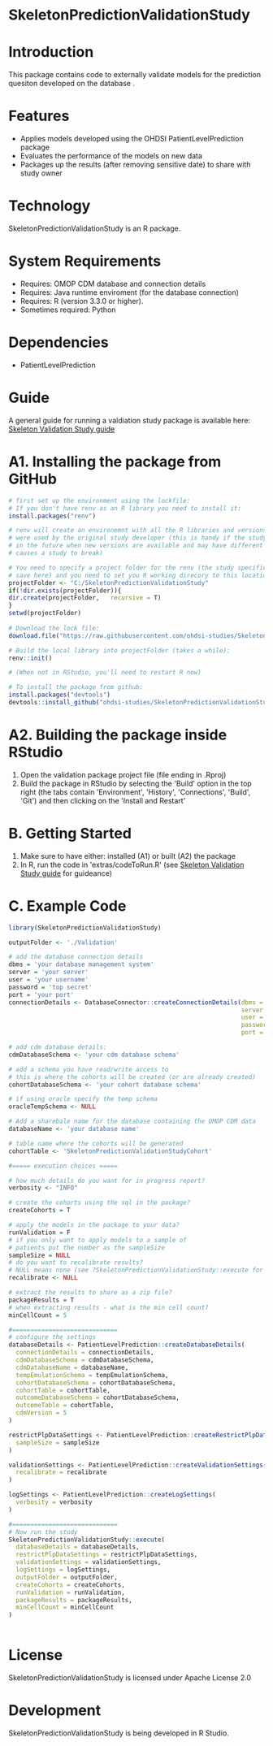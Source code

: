 SkeletonPredictionValidationStudy
======================

Introduction
============
This package contains code to externally validate models for the prediction quesiton <add question> developed on the database <add database>.

Features
========
  - Applies models developed using the OHDSI PatientLevelPrediction package
  - Evaluates the performance of the models on new data
  - Packages up the results (after removing sensitive date) to share with study owner

Technology
==========
  SkeletonPredictionValidationStudy is an R package.

System Requirements
===================
  * Requires: OMOP CDM database and connection details
  * Requires: Java runtime enviroment (for the database connection)
  * Requires: R (version 3.3.0 or higher).
  * Sometimes required: Python 

Dependencies
============
  * PatientLevelPrediction
  
Guide
============
A general guide for running a valdiation study package is available here: [Skeleton Validation Study guide](https://github.com/OHDSI/SkeletonPredictionValidationStudy/tree/main/inst/doc/UsingSkeletonValidationPackage.pdf)
  
  
A1. Installing the package from GitHub
===============
```r
# first set up the environment using the lockfile:
# If you don't have renv as an R library you need to install it:
install.packages("renv")

# renv will create an environemnt with all the R libraries and versions that
# were used by the original study developer (this is handy if the study needs to be run 
# in the future when new versions are available and may have different code that 
# causes a study to break)

# You need to specify a project folder for the renv (the study specific environment will be 
# save here) and you need to set you R working direcory to this location before running renv
projectFolder <- "C:/SkeletonPredictionValidationStudy"
if(!dir.exists(projectFolder)){
dir.create(projectFolder,   recursive = T)
}
setwd(projectFolder)
                                                                                              
# Download the lock file:
download.file("https://raw.githubusercontent.com/ohdsi-studies/SkeletonPredictionValidationStudy/main/renv.lock", "renv.lock")

# Build the local library into projectFolder (takes a while):
renv::init()

# (When not in RStudio, you'll need to restart R now)

# To install the package from github:
install.packages("devtools")
devtools::install_github("ohdsi-studies/SkeletonPredictionValidationStudy")
```

A2. Building the package inside RStudio
===============
  1. Open the validation package project file (file ending in .Rproj) 
  2. Build the package in RStudio by selecting the 'Build' option in the top right (the tabs contain  'Environment', 'History', 'Connections', 'Build', 'Git') and then clicking on the 'Install and Restart'

B. Getting Started
===============
  1. Make sure to have either: installed (A1) or built (A2) the package 
  2. In R, run the code in 'extras/codeToRun.R' (see [Skeleton Validation Study guide](https://github.com/OHDSI/SkeletonPredictionValidationStudy/tree/main/inst/doc/UsingSkeletonValidationPackage.pdf) for guideance)


C. Example Code
===============
```r
library(SkeletonPredictionValidationStudy)

outputFolder <- './Validation'

# add the database connection details
dbms = 'your database management system'
server = 'your server'
user = 'your username'
password = 'top secret'
port = 'your port'
connectionDetails <- DatabaseConnector::createConnectionDetails(dbms = dbms,
                                                                server = server,
                                                                user = user,
                                                                password = pw,
                                                                port = port)

# add cdm database details:
cdmDatabaseSchema <- 'your cdm database schema'

# add a schema you have read/write access to
# this is where the cohorts will be created (or are already created)
cohortDatabaseSchema <- 'your cohort database schema'

# if using oracle specify the temp schema
oracleTempSchema <- NULL

# Add a sharebale name for the database containing the OMOP CDM data
databaseName <- 'your database name'

# table name where the cohorts will be generated
cohortTable <- 'SkeletonPredictionValidationStudyCohort'

#===== execution choices =====

# how much details do you want for in progress report?
verbosity <- "INFO"

# create the cohorts using the sql in the package?
createCohorts = T

# apply the models in the package to your data?
runValidation = F
# if you only want to apply models to a sample of
# patients put the number as the sampleSize
sampleSize = NULL
# do you want to recalibrate results?
# NULL means none (see ?SkeletonPredictionValidationStudy::execute for options)
recalibrate <- NULL

# extract the results to share as a zip file?
packageResults = T
# when extracting results - what is the min cell count?
minCellCount = 5

#=============================
# configure the settings
databaseDetails <- PatientLevelPrediction::createDatabaseDetails(
  connectionDetails = connectionDetails,
  cdmDatabaseSchema = cdmDatabaseSchema,
  cdmDatabaseName = databaseName,
  tempEmulationSchema = tempEmulationSchema,
  cohortDatabaseSchema = cohortDatabaseSchema,
  cohortTable = cohortTable,
  outcomeDatabaseSchema = cohortDatabaseSchema,
  outcomeTable = cohortTable,
  cdmVersion = 5
)

restrictPlpDataSettings <- PatientLevelPrediction::createRestrictPlpDataSettings(
  sampleSize = sampleSize
)

validationSettings <- PatientLevelPrediction::createValidationSettings(
  recalibrate = recalibrate
)

logSettings <- PatientLevelPrediction::createLogSettings(
  verbosity = verbosity
)

#=============================
# Now run the study
SkeletonPredictionValidationStudy::execute(
  databaseDetails = databaseDetails,
  restrictPlpDataSettings = restrictPlpDataSettings,
  validationSettings = validationSettings,
  logSettings = logSettings,
  outputFolder = outputFolder,
  createCohorts = createCohorts,
  runValidation = runValidation,
  packageResults = packageResults,
  minCellCount = minCellCount
)
                 
```

License
=======
  SkeletonPredictionValidationStudy is licensed under Apache License 2.0

Development
===========
  SkeletonPredictionValidationStudy is being developed in R Studio.
